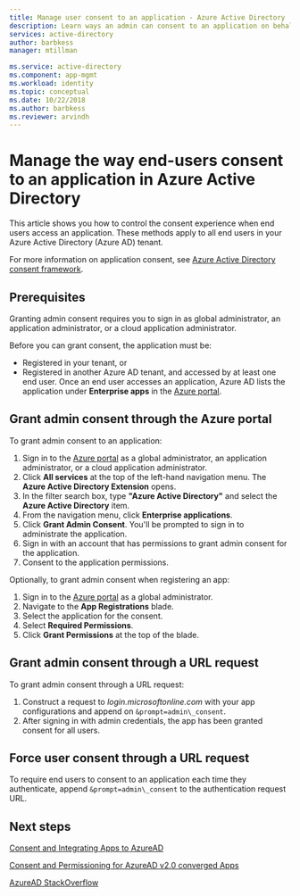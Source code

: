 ```yaml
---
title: Manage user consent to an application - Azure Active Directory | Microsoft Docs
description: Learn ways an admin can consent to an application on behalf of all end users, or force users to consent upon authentication. These methods apply to all end users in your Azure Active Directory (Azure AD) tenant. 
services: active-directory
author: barbkess
manager: mtillman

ms.service: active-directory
ms.component: app-mgmt
ms.workload: identity
ms.topic: conceptual
ms.date: 10/22/2018
ms.author: barbkess
ms.reviewer: arvindh
---
```


# Manage the way end-users consent to an application in Azure Active Directory
This article shows you how to control the consent experience when end users access an application.  These methods apply to all end users in your Azure Active Directory (Azure AD) tenant. 

For more information on application consent, see [Azure Active Directory consent framework](consent-framework.md).

## Prerequisites

Granting admin consent requires you to sign in as global administrator, an application administrator, or a cloud application administrator.

Before you can grant consent, the application must be:

- Registered in your tenant, or
- Registered in another Azure AD tenant, and accessed by at least one end user. Once an end user accesses an application, Azure AD lists the application under **Enterprise apps** in the [Azure portal](https://portal.azure.com).


## Grant admin consent through the Azure portal

To grant admin consent to an application:

1. Sign in to the [Azure portal](https://portal.azure.com) as a global administrator, an application administrator, or a cloud application administrator.
2. Click **All services** at the top of the left-hand navigation menu. The **Azure Active Directory Extension** opens.
3. In the filter search box, type **"Azure Active Directory"** and select the **Azure Active Directory** item.
4. From the navigation menu, click **Enterprise applications**.
5. Click **Grant Admin Consent**. You'll be prompted to sign in to administrate the application.
6. Sign in with an account that has permissions to grant admin consent for the application. 
7. Consent to the application permissions.

Optionally, to grant admin consent when registering an app: 

1. Sign in to the [Azure portal](https://portal.azure.com) as a global administrator.
2. Navigate to the **App Registrations** blade.
3. Select the application for the consent.
4. Select **Required Permissions**.
5. Click **Grant Permissions** at the top of the blade.


## Grant admin consent through a URL request

To grant admin consent through a URL request:

1. Construct a request to *login.microsoftonline.com* with your app configurations and append on `&prompt=admin\_consent`. 
2. After signing in with admin credentials, the app has been granted consent for all users.


## Force user consent through a URL request

To require end users to consent to an application each time they authenticate, append `&prompt=admin\_consent` to the authentication request URL.

## Next steps

[Consent and Integrating Apps to AzureAD](quickstart-v1-integrate-apps-with-azure-ad.md)

[Consent and Permissioning for AzureAD v2.0 converged Apps](active-directory-v2-scopes.md)

[AzureAD StackOverflow](http://stackoverflow.com/questions/tagged/azure-active-directory)
